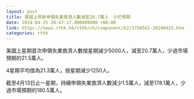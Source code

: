 ```yaml
---
layout: post
title: 美國上周新申領失業救濟人數減至20.7萬人　少於預期
date: 2024-04-25 20:47:17.000000000 +08:00
link: https://news.rthk.hk/rthk/ch/component/k2/1750561-20240425.htm
categories: rthk
---
```


美國上星期首次申領失業救濟人數按星期減少5000人，減至20.7萬人，少過市場預期的21.5萬人。

4星期平均值為21.3萬人，按星期減少1250人。

截至4月13日止一星期，持續申領失業救濟人數減少1.5萬人，減至178.1萬人，少過市場預期的180.5萬人。
